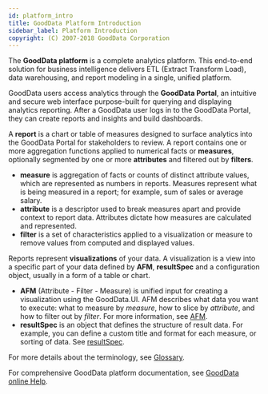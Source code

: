 ```yaml
---
id: platform_intro
title: GoodData Platform Introduction
sidebar_label: Platform Introduction
copyright: (C) 2007-2018 GoodData Corporation
---
```


The **GoodData platform** is a complete analytics platform. This end-to-end solution for business intelligence delivers ETL (Extract Transform Load), data warehousing, and report modeling in a single, unified platform.

GoodData users access analytics through the **GoodData Portal**, an intuitive and secure web interface purpose-built for querying and displaying analytics reporting. After a GoodData user logs in to the GoodData Portal, they can create reports and insights and build dashboards.

A **report** is a chart or table of measures designed to surface analytics into the GoodData Portal for stakeholders to review. A report contains one or more aggregation functions applied to numerical facts or **measures**, optionally segmented by one or more **attributes** and filtered out by **filters**.

* **measure** is aggregation of facts or counts of distinct attribute values, which are represented as numbers in reports. Measures represent what is being measured in a report; for example, sum of sales or average salary.
* **attribute** is a descriptor used to break measures apart and provide context to report data. Attributes dictate how measures are calculated and represented.
* **filter** is a set of characteristics applied to a visualization or measure to remove values from computed and displayed values.

Reports represent **visualizations** of your data. A visualization is a view into a specific part of your data defined by **AFM**, **resultSpec** and a configuration object, usually in a form of a table or chart.

* **AFM** (Attribute - Filter - Measure) is unified input for creating a visualization using the GoodData.UI. AFM describes what data you want to execute: what to measure by _measure_, how to slice by _attribute_, and how to filter out by _filter_. For more information, see [AFM](afm.md).
* **resultSpec** is an object that defines the structure of result data. For example, you can define a custom title and format for each measure, or sorting of data. See [resultSpec](result_specification.md).

For more details about the terminology, see [Glossary](glossary.md).

For comprehensive GoodData platform documentation, see [GoodData online Help](https://help.gooddata.com/display/doc/GoodData+Help).
